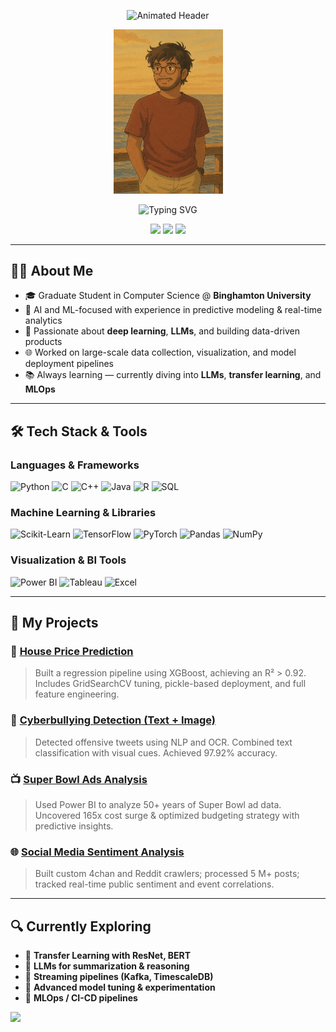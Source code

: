 <p align="center">
  <img src="https://readme-typing-svg.demolab.com?font=Fira+Code&size=28&duration=1&pause=1000&color=F7971E&center=true&vCenter=true&width=1000&lines=Hey+there!+%F0%9F%91%8B+I'm+Rohith+Vardhan+Siliveri" alt="Animated Header" />
</p>




<p align="center">
  <img src="https://github.com/rsiliveri14/rsiliveri14/blob/main/ghibli-profile.jpg" alt="Ghibli Style Avatar" width="175" />
</p>

<p align="center">
  <img src="https://readme-typing-svg.demolab.com?font=Fira+Code&size=22&pause=1000&center=true&vCenter=true&width=435&lines=AI+%7C+ML+%7C+Data+Science+Explorer;Engineer+%F0%9F%A4%96+who+loves+learning;Building+Smart+Systems+%E2%9A%99%EF%B8%8F;Crafting+Projects+with+Purpose+%F0%9F%92%BC" alt="Typing SVG" />
</p>

<p align="center">
    <a href="mailto:rsiliveri@binghamton.edu"><img src="https://img.shields.io/badge/Email-red?style=flat-square&logo=gmail&logoColor=white" /></a>
  <a href="https://github.com/rsiliveri14"><img src="https://img.shields.io/badge/GitHub-black?style=flat-square&logo=github&logoColor=white" /></a>
  <a href="https://linkedin.com/in/rohithsiliveri"><img src="https://img.shields.io/badge/LinkedIn-blue?style=flat-square&logo=linkedin&logoColor=white" /></a>

</p>

---

## 👨‍💻 About Me

- 🎓 Graduate Student in Computer Science @ **Binghamton University**  
- 🎯 AI and ML-focused with experience in predictive modeling & real-time analytics  
- 🧠 Passionate about **deep learning**, **LLMs**, and building data-driven products  
- 🌐 Worked on large-scale data collection, visualization, and model deployment pipelines  
- 📚 Always learning — currently diving into **LLMs**, **transfer learning**, and **MLOps**

---

## 🛠 Tech Stack & Tools

### Languages & Frameworks  
![Python](https://img.shields.io/badge/Python-FFD43B?style=flat&logo=python&logoColor=blue)
![C](https://img.shields.io/badge/C-00599C?style=flat&logo=c&logoColor=white)
![C++](https://img.shields.io/badge/C++-00599C?style=flat&logo=c%2B%2B&logoColor=white)
![Java](https://img.shields.io/badge/Java-ED8B00?style=flat&logo=openjdk&logoColor=white)
![R](https://img.shields.io/badge/R-276DC3?style=flat&logo=r&logoColor=white)
![SQL](https://img.shields.io/badge/SQL-4479A1?style=flat&logo=MySQL&logoColor=white)

### Machine Learning & Libraries  
![Scikit-Learn](https://img.shields.io/badge/scikit--learn-F7931E?style=flat&logo=scikit-learn)
![TensorFlow](https://img.shields.io/badge/TensorFlow-FF6F00?style=flat&logo=tensorflow&logoColor=white)
![PyTorch](https://img.shields.io/badge/PyTorch-EE4C2C?style=flat&logo=pytorch)
![Pandas](https://img.shields.io/badge/Pandas-150458?style=flat&logo=pandas)
![NumPy](https://img.shields.io/badge/Numpy-013243?style=flat&logo=numpy)

### Visualization & BI Tools  
![Power BI](https://img.shields.io/badge/PowerBI-F2C811?style=flat&logo=powerbi&logoColor=black)
![Tableau](https://img.shields.io/badge/Tableau-E97627?style=flat&logo=tableau)
![Excel](https://img.shields.io/badge/Excel-217346?style=flat&logo=microsoft-excel)

---

## 🚀 My Projects

### 🏡 [House Price Prediction](https://github.com/rsiliveri14/House-price-prediction)
> Built a regression pipeline using XGBoost, achieving an R² > 0.92. Includes GridSearchCV tuning, pickle-based deployment, and full feature engineering.

### 🧠 [Cyberbullying Detection (Text + Image)](https://github.com/rsiliveri14/Cyberbullying-tweet-detection)
> Detected offensive tweets using NLP and OCR. Combined text classification with visual cues. Achieved 97.92% accuracy.

### 📺 [Super Bowl Ads Analysis](https://github.com/rsiliveri14/Super-bowl-ads-analysis)
> Used Power BI to analyze 50+ years of Super Bowl ad data. Uncovered 165x cost surge & optimized budgeting strategy with predictive insights.

### 🌐 [Social Media Sentiment Analysis](https://github.com/Rohith595272/SocialMedia-Data-Analysis)
> Built custom 4chan and Reddit crawlers; processed 5 M+ posts; tracked real-time public sentiment and event correlations.

---

## 🔍 Currently Exploring

- 🤖 **Transfer Learning with ResNet, BERT**
- 💬 **LLMs for summarization & reasoning**
- 📡 **Streaming pipelines (Kafka, TimescaleDB)**
- 🧪 **Advanced model tuning & experimentation**
- 🔄 **MLOps / CI-CD pipelines**

<img src="https://capsule-render.vercel.app/api?type=waving&color=0:00c6ff,100:0072ff&height=100&section=footer"/>
